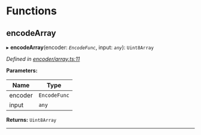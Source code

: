

# Functions

<a id="encodearray"></a>

##  encodeArray

▸ **encodeArray**(encoder: *`EncodeFunc`*, input: *`any`*): `Uint8Array`

*Defined in [encoder/array.ts:11](https://github.com/polkadot-js/common/blob/148f956/packages/util-rlp/src/encoder/array.ts#L11)*

**Parameters:**

| Name | Type |
| ------ | ------ |
| encoder | `EncodeFunc` |
| input | `any` |

**Returns:** `Uint8Array`

___

